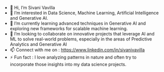 - 👋 Hi, I’m Sivani Vavilla
- 👀 I’m interested in Data Science, Machine Learning, Artificial Intelligence and Generative AI.
- 🌱 I’m currently learning advanced techniques in Generative AI and exploring new frameworks for scalable machine learning.
- 💞️ I’m looking to collaborate on innovative projects that leverage AI and ML to solve real-world problems, especially in the areas of Predictive Analytics and Generative AI
- 📫 Connect with me on : https://www.linkedin.com/in/sivanivavilla
- ⚡ Fun fact : I love analyzing patterns in nature and often try to incorporate those insights into my data science projects.

<!---
sivanidv/sivanidv is a ✨ special ✨ repository because its `README.md` (this file) appears on your GitHub profile.
You can click the Preview link to take a look at your changes.
--->
